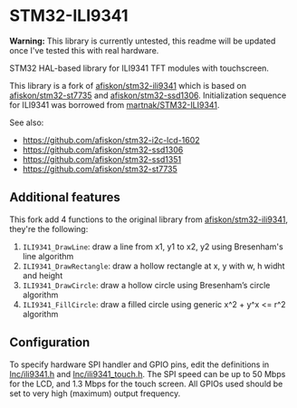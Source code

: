 # STM32-ILI9341

**Warning:** This library is currently untested, this readme will be updated once I've tested this with real hardware.

STM32 HAL-based library for ILI9341 TFT modules with touchscreen.

This library is a fork of [afiskon/stm32-ili9341][u0] which is based on [afiskon/stm32-st7735][u1] and
[afiskon/stm32-ssd1306][u2]. Initialization sequence for ILI9341 was borrowed
from [martnak/STM32-ILI9341][u3].

See also:

- https://github.com/afiskon/stm32-i2c-lcd-1602
- https://github.com/afiskon/stm32-ssd1306
- https://github.com/afiskon/stm32-ssd1351
- https://github.com/afiskon/stm32-st7735

[u0]: https://github.com/afiskon/stm32-ili9341
[u1]: https://github.com/afiskon/stm32-st7735
[u2]: https://github.com/afiskon/stm32-ssd1306
[u3]: https://github.com/martnak/STM32-ILI9341

## Additional features

This fork add 4 functions to the original library from [afiskon/stm32-ili9341][u0], they're the following:

1. `ILI9341_DrawLine`: draw a line from x1, y1 to x2, y2 using Bresenham's line algorithm
2. `ILI9341_DrawRectangle`: draw a hollow rectangle at x, y with w, h widht and height
3. `ILI9341_DrawCircle`: draw a hollow circle using Bresenham’s circle algorithm
4. `ILI9341_FillCircle`: draw a filled circle using generic x^2 + y^x <= r^2 algorithm

## Configuration

To specify hardware SPI handler and GPIO pins, edit the definitions in [Inc/ili9341.h](./Inc/ili9341.h) and [Inc/ili9341_touch.h](./Inc/ili9341_touch.h). The SPI speed can be up to 50 Mbps for the LCD, and 1.3 Mbps for the touch screen. All GPIOs used should be set to very high (maximum) output frequency.
